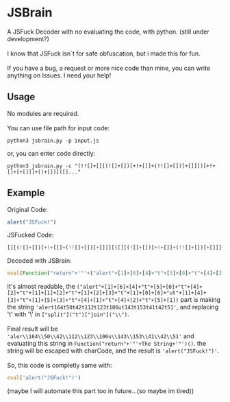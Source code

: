 # JSBrain
A JSFuck Decoder with no evaluating the code, with python. (still under development?)<br><br>
I know that JSFuck isn`t for safe obfuscation, but i made this for fun.<br><br>
If you have a bug, a request or more nice code than mine, you can write anything on Issues. I need your help!
## Usage
No modules are required.<br><br>
You can use file path for input code:
```
python3 jsbrain.py -p input.js
```
or, you can enter code directly:
```
python3 jsbrain.py -c "(!![]+[][(![]+[])[+!+[]]+(!![]+[])[+[]]])[+!+[]+[+[]]]+((+[])[([]..."
```
## Example
Original Code:
```javascript
alert("JSFuck!")
```
JSFucked Code:
```javascript
[][(![]+[])[+!+[]]+(!![]+[])[+[]]][([][(![]+[])[+!+[]]+(!![]+[])[+[]]]+[])[!+[]+!+[]+!+[]]+(!![]+[][(![]+[])[+!+[]]+(!![]+[])[+[]]])[+!+[]+[+[]]]+([][[]]+[])[+!+[]]+(![]+[])[!+[]+!+[]+!+[]]+(!![]+[])[+[]]+(!![]+[])[+!+[]]+([][[]]+[])[+[]]+([][(![]+[])[+!+[]]+(!![]+[])[+[]]]+[])[!+[]+!+[]+!+[]]+(!![]+[])[+[]]+(!![]+[][(![]+[])[+!+[]]+(!![]+[])[+[]]])[+!+[]+[+[]]]+(!![]+[])[+!+[]]]((!![]+[])[+!+[]]+(!![]+[])[!+[]+!+[]+!+[]]+(!![]+[])[+[]]+([][[]]+[])[+[]]+(!![]+[])[+!+[]]+([][[]]+[])[+!+[]]+(+[![]]+[][(![]+[])[+!+[]]+(!![]+[])[+[]]])[+!+[]+[+!+[]]]+(!![]+[])[!+[]...
```
Decoded with JSBrain:
```javascript
eval(Function("return"+'"'+("alert"+[1]+[6]+[4]+"t"+[5]+[0]+"t"+[4]+[2]+"t"+[1]+[1]+[2]+"t"+[1]+[2]+[3]+"t"+[1]+[0]+[6]+"ut"+[1]+[4]+[3]+"t"+[1]+[5]+[3]+"t"+[4]+[1]+"t"+[4]+[2]+"t"+[5]+[1])["split"]("t")["join"]("\\")+'"')())
```
It's almost readable, the `("alert"+[1]+[6]+[4]+"t"+[5]+[0]+"t"+[4]+[2]+"t"+[1]+[1]+[2]+"t"+[1]+[2]+[3]+"t"+[1]+[0]+[6]+"ut"+[1]+[4]+[3]+"t"+[1]+[5]+[3]+"t"+[4]+[1]+"t"+[4]+[2]+"t"+[5]+[1])` part is making the string `'alert164t50t42t112t123t106ut143t153t41t42t51'`, and replacing 't' with '\\' in `["split"]("t")["join"]("\\")`.<br><br>
Final result will be `'aler\\164\\50\\42\\112\\123\\106u\\143\\153\\41\\42\\51'` and evaluating this string in `Function("return"+'"'+The String+'"')()`. the string will be escaped with charCode, and the result is `'alert("JSFuck!")'`.<br><br>
So, this code is completly same with:
```javascript
eval('alert("JSFuck!")')
```
(maybe I will automate this part too in future...(so maybe im tired))
